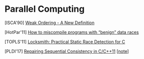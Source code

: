 # Parallel Computing

[ISCA'90] [Weak Ordering - A New
Definition](http://pages.cs.wisc.edu/~markhill/papers/isca90_drf0.pdf)

[HotPar'11] [How to miscompile programs with “benign” data
races](https://www.usenix.org/legacy/event/hotpar11/tech/final_files/Boehm.pdf)

[TOPLS'11] [Locksmith: Practical Static Race Detection for
C](http://www.cs.umd.edu/~mwh/papers/locksmith-journal.pdf)

[PLDI'17] [Repairing Sequential Consistency in
C/C++11](https://plv.mpi-sws.org/scfix/full.pdf) 
[[note](notes/parallel/rc11.md)]
